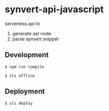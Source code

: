 # synvert-api-javascript

serverless api to

1. generate ast node
2. parse synvert snippet

## Development

```
$ npm run compile

$ sls offline
```

## Deployment

```
$ sls deploy
```